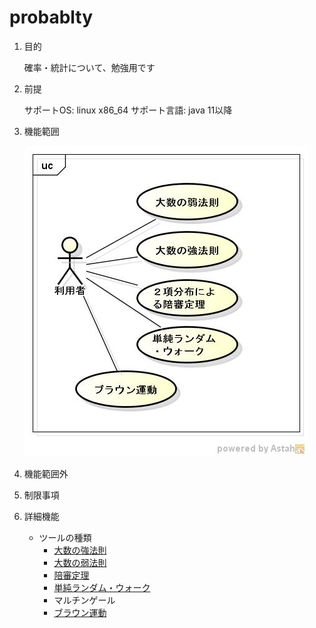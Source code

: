 probablty
=========
1. 目的

   確率・統計について、勉強用です

1. 前提

   サポートOS: linux x86_64
   サポート言語: java 11以降

1. 機能範囲

   ![probablty](images/ucProbablity.jpg)

1. 機能範囲外

1. 制限事項

1. 詳細機能

   * ツールの種類
     - [大数の強法則](dspbdist.md)
     - [大数の弱法則](dspbdist2.md)
     - [陪審定理](dspbdist3.md)
     - [単純ランダム・ウォーク](dspbdist4.md)
     - マルチンゲール
     - [ブラウン運動](dspbdist6.md)
